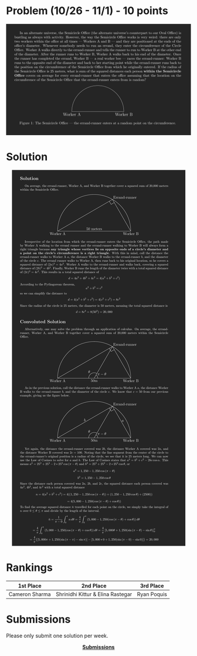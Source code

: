 # Problem (10/26 - 11/1) - 10 points
<p align="center"><img src="https://raw.githubusercontent.com/GodwinMHS/godwinmhs.github.io/main/images/w1p_b.jpg?raw=true"/></p>

# Solution
<p align="center"><img src="https://raw.githubusercontent.com/GodwinMHS/godwinmhs.github.io/main/images/w1s_b.jpg?raw=true"/></p>

# Rankings

|**1st Place**|**2nd Place**|**3rd Place**|
|----|----|----|
|Cameron Sharma|Shrinidhi Kittur & Elina Rastegar|Ryan Poquis|

# Submissions
Please only submit one solution per week.

<p align="center"><a href="https://forms.gle/1UmZAQvv5KqVQLSR9"><b>Submissions</b></a></p>
